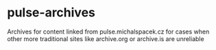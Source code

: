 # pulse-archives
Archives for content linked from pulse.michalspacek.cz for cases when other more traditional sites like archive.org or archive.is are unreliable
